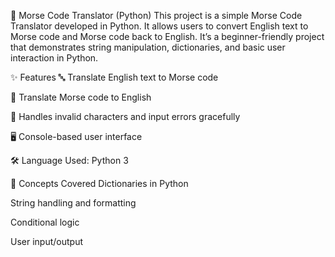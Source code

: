 📡 Morse Code Translator (Python)
This project is a simple Morse Code Translator developed in Python. It allows users to convert English text to Morse code and Morse code back to English. It’s a beginner-friendly project that demonstrates string manipulation, dictionaries, and basic user interaction in Python.

✨ Features
🔤 Translate English text to Morse code

🔁 Translate Morse code to English

🚫 Handles invalid characters and input errors gracefully

🖥️ Console-based user interface

🛠️ Language Used: Python 3

📌 Concepts Covered
Dictionaries in Python

String handling and formatting

Conditional logic

User input/output
